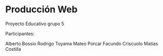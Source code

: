 # Producción Web

Proyecto Educativo grupo 5

Participantes:

Alberto Bossio
Rodrigo Toyama
Mateo Porcar
Facundo Criscuolo
Matias Costilla
